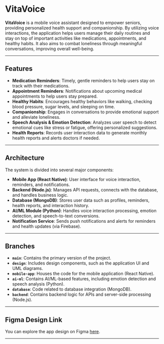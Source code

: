 # **VitaVoice**

**VitaVoice** is a mobile voice assistant designed to empower seniors, providing personalized health support and companionship. By utilizing voice interactions, the application helps users manage their daily routines and stay on top of important activities like medications, appointments, and healthy habits. It also aims to combat loneliness through meaningful conversations, improving overall well-being.

---

## **Features**
- **Medication Reminders**: Timely, gentle reminders to help users stay on track with their medications.
- **Appointment Reminders**: Notifications about upcoming medical appointments to help users stay prepared.
- **Healthy Habits**: Encourages healthy behaviors like walking, checking blood pressure, sugar levels, and sleeping on time.
- **Companionship**: Engages in conversations to provide emotional support and alleviate loneliness.
- **Speech Analysis & Emotion Detection**: Analyzes user speech to detect emotional cues like stress or fatigue, offering personalized suggestions.
- **Health Reports**: Records user interaction data to generate monthly health reports and alerts doctors if needed.

---

## **Architecture**

The system is divided into several major components:

- **Mobile App (React Native)**: User interface for voice interaction, reminders, and notifications.
- **Backend (Node.js)**: Manages API requests, connects with the database, and handles business logic.
- **Database (MongoDB)**: Stores user data such as profiles, reminders, health reports, and interaction history.
- **AI/ML Module (Python)**: Handles voice interaction processing, emotion detection, and speech-to-text conversions.
- **Notification Service**: Sends push notifications and alerts for reminders and health updates (via Firebase).
---

## **Branches**

- **`main`**: Contains the primary version of the project.
- **`design`**: Includes design components, such as the application UI and UML diagrams.
- **`mobile-app`**: Houses the code for the mobile application (React Native).
- **`ai-ml`**: Contains AI/ML-based features, including emotion detection and speech analysis (Python).
- **`database`**: Code related to database integration (MongoDB).
- **`backend`**: Contains backend logic for APIs and server-side processing (Node.js).

---

## **Figma Design Link**

You can explore the app design on Figma [here](www.figma.com/proto/2bsdyAoSByOQaL1b2L7sXQ/VitaVoice?node-id=154-463&node-type=canvas&t=ncTtDgX0XsY34CTV-1&scaling=scale-down&content-scaling=fixed&page-id=0%3A1).  


---



